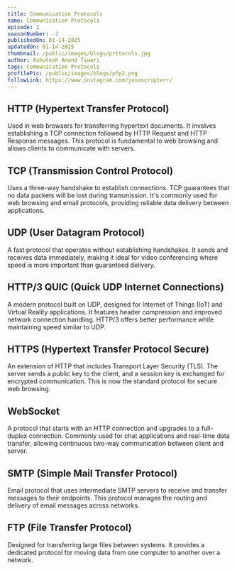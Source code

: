 ```yaml
---
title: Communication Protocols
name: Communication Protocols
episode: 2
seasonNumber: -2
publishedOn: 01-14-2025
updatedOn: 01-14-2025
thumbnail: /public/images/blogs/prttocols.jpg
author: Ashutosh Anand Tiwari
tags: Communication Protocols
profilePic: /public/images/blogs/pfp2.png
followLink: https://www.instagram.com/javascripterr/
---
```

## HTTP (Hypertext Transfer Protocol)

Used in web browsers for transferring hypertext documents. It involves establishing a TCP connection followed by HTTP Request and HTTP Response messages. This protocol is fundamental to web browsing and allows clients to communicate with servers.

## TCP (Transmission Control Protocol)

Uses a three-way handshake to establish connections. TCP guarantees that no data packets will be lost during transmission. It's commonly used for web browsing and email protocols, providing reliable data delivery between applications.

## UDP (User Datagram Protocol)

A fast protocol that operates without establishing handshakes. It sends and receives data immediately, making it ideal for video conferencing where speed is more important than guaranteed delivery.

## HTTP/3 QUIC (Quick UDP Internet Connections)

A modern protocol built on UDP, designed for Internet of Things (IoT) and Virtual Reality applications. It features header compression and improved network connection handling. HTTP/3 offers better performance while maintaining speed similar to UDP.

## HTTPS (Hypertext Transfer Protocol Secure)

An extension of HTTP that includes Transport Layer Security (TLS). The server sends a public key to the client, and a session key is exchanged for encrypted communication. This is now the standard protocol for secure web browsing.

## WebSocket

A protocol that starts with an HTTP connection and upgrades to a full-duplex connection. Commonly used for chat applications and real-time data transfer, allowing continuous two-way communication between client and server.

## SMTP (Simple Mail Transfer Protocol)

Email protocol that uses intermediate SMTP servers to receive and transfer messages to their endpoints. This protocol manages the routing and delivery of email messages across networks.

## FTP (File Transfer Protocol)

Designed for transferring large files between systems. It provides a dedicated protocol for moving data from one computer to another over a network.
